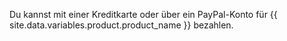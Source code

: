 Du kannst mit einer Kreditkarte oder über ein PayPal-Konto für {{ site.data.variables.product.product_name }} bezahlen.
